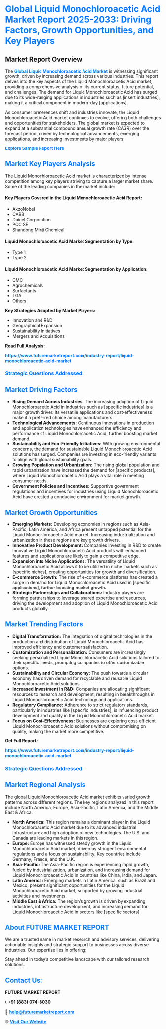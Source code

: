 <h1 style="color: #007BFF;">Global Liquid Monochloroacetic Acid Market Report 2025-2033: Driving Factors, Growth Opportunities, and Key Players</h1>

<section id="overview">
<h2>Market Report Overview</h2>
<p>The <a href="https://www.futuremarketreport.com/industry-report/liquid-monochloroacetic-acid-market" style="color: #007BFF; text-decoration: none;"><strong>Global Liquid Monochloroacetic Acid Market</strong></a> is witnessing significant growth, driven by increasing demand across various industries. This report delves into the key aspects of the Liquid Monochloroacetic Acid market, providing a comprehensive analysis of its current status, future potential, and challenges. The demand for Liquid Monochloroacetic Acid has surged due to its wide-ranging applications in industries such as [insert industries], making it a critical component in modern-day [applications].</p>
<p>As consumer preferences shift and industries innovate, the Liquid Monochloroacetic Acid market continues to evolve, offering both challenges and opportunities for stakeholders. The global market is expected to expand at a substantial compound annual growth rate (CAGR) over the forecast period, driven by technological advancements, emerging applications, and increasing investments by major players.</p>
</section>

<section id="overview">
<p><a href="https://www.futuremarketreport.com/request-sample/reportId=89966" style="color: #007BFF; text-decoration: none;"><strong>Explore Sample Report Here</strong></a></p>
</section>

<section id="key-players">
<h2 style="color: #007BFF;">Market Key Players Analysis</h2>
<p>The Liquid Monochloroacetic Acid market is characterized by intense competition among key players striving to capture a larger market share. Some of the leading companies in the market include:</p>
<h4>Key Players Covered in the Liquid Monochloroacetic Acid Report:</h4>
<ul><li>AkzoNobel</li><li>CABB</li><li>Daicel Corporation</li><li>PCC SE</li><li>Shandong Minji Chemical</li></ul>
<h4>Liquid Monochloroacetic Acid Market Segmentation by Type:</h4>
<ul><li>Type 1</li><li>Type 2</li></ul>

<h4>Liquid Monochloroacetic Acid Market Segmentation by Application:</h4>
<ul><li>CMC</li><li>Agrochemicals</li><li>Surfactants</li><li>TGA</li><li>Others</li></ul>
<p><strong>Key Strategies Adopted by Market Players:</strong></p>
<ul>
<li>Innovation and R&D</li>
<li>Geographical Expansion</li>
<li>Sustainability Initiatives</li>
<li>Mergers and Acquisitions</li>
</ul>
</section>

<section>
<p><strong>Read Full Analysis: </strong></p><a href="https://www.futuremarketreport.com/industry-report/liquid-monochloroacetic-acid-market" style="color: #007BFF; text-decoration: none;"><strong>https://www.futuremarketreport.com/industry-report/liquid-monochloroacetic-acid-market</strong></a>
<h3 style="color: #007BFF;">Strategic Questions Addressed:</h3>
</section>

<section id="driving-factors">
<h2 style="color: #007BFF;">Market Driving Factors</h2>
<ul>
<li><strong>Rising Demand Across Industries:</strong> The increasing adoption of Liquid Monochloroacetic Acid in industries such as [specific industries] is a major growth driver. Its versatile applications and cost-effectiveness make it a preferred choice among manufacturers.</li>
<li><strong>Technological Advancements:</strong> Continuous innovations in production and application technologies have enhanced the efficiency and performance of Liquid Monochloroacetic Acid, further boosting market demand.</li>
<li><strong>Sustainability and Eco-Friendly Initiatives:</strong> With growing environmental concerns, the demand for sustainable Liquid Monochloroacetic Acid solutions has surged. Companies are investing in eco-friendly variants to align with global sustainability goals.</li>
<li><strong>Growing Population and Urbanization:</strong> The rising global population and rapid urbanization have increased the demand for [specific products], where Liquid Monochloroacetic Acid plays a vital role in meeting consumer needs.</li>
<li><strong>Government Policies and Incentives:</strong> Supportive government regulations and incentives for industries using Liquid Monochloroacetic Acid have created a conducive environment for market growth.</li>
</ul>
</section>

<section id="growth-opportunities">
<h2 style="color: #007BFF;">Market Growth Opportunities</h2>
<ul>
<li><strong>Emerging Markets:</strong> Developing economies in regions such as Asia-Pacific, Latin America, and Africa present untapped potential for the Liquid Monochloroacetic Acid market. Increasing industrialization and urbanization in these regions are key growth drivers.</li>
<li><strong>Innovative Product Development:</strong> Companies investing in R&D to create innovative Liquid Monochloroacetic Acid products with enhanced features and applications are likely to gain a competitive edge.</li>
<li><strong>Expansion into Niche Applications:</strong> The versatility of Liquid Monochloroacetic Acid allows it to be utilized in niche markets such as [specific niches], creating opportunities for growth and diversification.</li>
<li><strong>E-commerce Growth:</strong> The rise of e-commerce platforms has created a surge in demand for Liquid Monochloroacetic Acid used in [specific applications], further boosting market growth.</li>
<li><strong>Strategic Partnerships and Collaborations:</strong> Industry players are forming partnerships to leverage shared expertise and resources, driving the development and adoption of Liquid Monochloroacetic Acid products globally.</li>
</ul>
</section>

<section id="trending-factors">
<h2 style="color: #007BFF;">Market Trending Factors</h2>
<ul>
<li><strong>Digital Transformation:</strong> The integration of digital technologies in the production and distribution of Liquid Monochloroacetic Acid has improved efficiency and customer satisfaction.</li>
<li><strong>Customization and Personalization:</strong> Consumers are increasingly seeking personalized Liquid Monochloroacetic Acid solutions tailored to their specific needs, prompting companies to offer customizable options.</li>
<li><strong>Sustainability and Circular Economy:</strong> The push towards a circular economy has driven demand for recyclable and reusable Liquid Monochloroacetic Acid solutions.</li>
<li><strong>Increased Investment in R&D:</strong> Companies are allocating significant resources to research and development, resulting in breakthroughs in Liquid Monochloroacetic Acid technology and applications.</li>
<li><strong>Regulatory Compliance:</strong> Adherence to strict regulatory standards, particularly in industries like [specific industries], is influencing product development and quality in the Liquid Monochloroacetic Acid market.</li>
<li><strong>Focus on Cost-Effectiveness:</strong> Businesses are exploring cost-efficient Liquid Monochloroacetic Acid solutions without compromising on quality, making the market more competitive.</li>
</ul>
</section>

<section>
<p><strong>Get Full Report: </strong></p><a href="https://www.futuremarketreport.com/industry-report/liquid-monochloroacetic-acid-market" style="color: #007BFF; text-decoration: none;"><strong>https://www.futuremarketreport.com/industry-report/liquid-monochloroacetic-acid-market</strong></a>
<h3 style="color: #007BFF;">Strategic Questions Addressed:</h3>
</section>


<section id="regional-analysis">
<h2 style="color: #007BFF;">Market Regional Analysis</h2>
<p>The global Liquid Monochloroacetic Acid market exhibits varied growth patterns across different regions. The key regions analyzed in this report include North America, Europe, Asia-Pacific, Latin America, and the Middle East & Africa:</p>
<ul>
<li><strong>North America:</strong> This region remains a dominant player in the Liquid Monochloroacetic Acid market due to its advanced industrial infrastructure and high adoption of new technologies. The U.S. and Canada are leading markets in this region.</li>
<li><strong>Europe:</strong> Europe has witnessed steady growth in the Liquid Monochloroacetic Acid market, driven by stringent environmental regulations and a focus on sustainability. Key countries include Germany, France, and the U.K.</li>
<li><strong>Asia-Pacific:</strong> The Asia-Pacific region is experiencing rapid growth, fueled by industrialization, urbanization, and increasing demand for Liquid Monochloroacetic Acid in countries like China, India, and Japan.</li>
<li><strong>Latin America:</strong> Emerging markets in Latin America, such as Brazil and Mexico, present significant opportunities for the Liquid Monochloroacetic Acid market, supported by growing industrial activities and investments.</li>
<li><strong>Middle East & Africa:</strong> The region’s growth is driven by expanding industries, infrastructure development, and increasing demand for Liquid Monochloroacetic Acid in sectors like [specific sectors].</li>
</ul>
</section>

<footer>
<h2 style="color: #007BFF;">About FUTURE MARKET REPORT</h2>
<p>We are a trusted name in market research and advisory services, delivering actionable insights and strategic support to businesses across diverse industries. Our expertise lies in offering:</p>

<p>Stay ahead in today’s competitive landscape with our tailored research solutions.</p>

<h2 style="color: #007BFF;">Contact Us:</h2>
<p><strong>FUTURE MARKET REPORT</strong></p>
<p>📞 <strong>+91 (883) 074-8030</strong></p>
<p>📧 <strong><a href="mailto:help@futuremarketreport.com" style="color: #007BFF;">help@futuremarketreport.com</a></strong></p>
<p>🌐 <strong><a href="https://www.futuremarketreport.com/" style="color: #007BFF;">Visit Our Website</a></strong></p>
</footer>